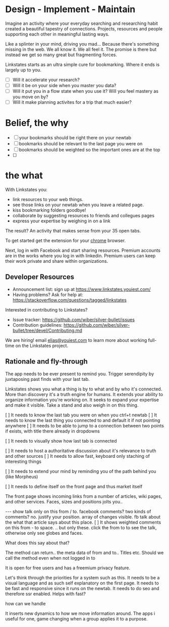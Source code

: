 # Design - Implement - Maintain

Imagine an activity where your everyday searching and researching habit created a beautiful tapestry of connections. Projects, resources and people supporting each other in meaningful lasting ways.

Like a splinter in your mind, driving you mad... Because there's something missing in the web. We all know it. We all feel it. The promise is there but instead we get so many great but fragmenting forces.


Linkstates starts as an ultra simple cure for bookmarking. Where it ends is largely up to you.

- [ ] Will it accelerate your research?
- [ ] Will it be on your side when you master you data?
- [ ] Will it put you in a flow state when you use it? Will you feel mastery as you move on by?
- [ ] Will it make planning activites for a trip that much easier?

# Belief, the why

- [ ] your bookmarks should be right there on your newtab
- [ ] bookmarks should be relevant to the last page you were on
- [ ] bookmarks should be weighted so the important ones are at the top
- [ ]

# the what
With Linkstates you:

* link resources to your web things.
* see those links on your newtab when you leave a related page.
* kiss bookmarking folders goodbye!
* collaborate by suggesting resources to friends and collegues pages
* express your expertise by weighing in on a link

The result? An activity that makes sense from your 35 open tabs.

To get started get the extension for your [chrome](https://www.meteor.com/try) browser.

Next, log in with Facebook and start sharing resources. Premium accounts are in the works where you log in with linkedin. Premium users can keep their work private and share within organizations.

## Developer Resources

* Announcement list: sign up at https://www.linkstates.youiest.com/
* Having problems? Ask for help at: https://stackoverflow.com/questions/tagged/linkstates

Interested in contributing to Linkstates?

* Issue tracker: https://github.com/wiber/silver-bullet/issues
* Contribution guidelines: https://github.com/wiber/silver-bullet/tree/devel/Contributing.md

We are hiring!  email elias@youiest.com to
learn more about working full-time on the Linkstates project.

## Rationale and fly-through

The app needs to be ever present to remind you. Trigger serendipity by juxtaposing past finds with your last tab.

Linkstates shows you what a thing is by to what and by who it's connected. More than discovery it's a truth engine for humans. It extends your ability to organize information you're working on. It seeks to expand your expertise and make it visible. Take a stand and also weigh in on this thing.

[ ] It needs to know the last tab you were on when you ctrl+t newtab
[ ] It needs to know the last thing you connected to and default it if not pointing anywhere
[ ] It needs to be able to jump to a connection between two points if exists, with title there already in dropdowns

[ ] It needs to visually show how last tab is connected

[ ] It needs to host a authoritative discussion about it's relevance to truth and other sources
[ ] It needs to allow fast, keyboard only staching of interesting things

[ ] It needs to extend your mind by reminding you of the path behind you (like Morpheus)

[ ] It needs to define itself on the front page and thus market itself

The front page shows incoming links from a number of articles, wiki pages, and other services. Faces, sizes and positions jolts you..

--- show talk only on this from / to. facebook comments? two kinds of comments? no. justify your position. array of changes visible. fb talk about the what that article says about this place.
[ ] It shows weighted comments on this from - to space.
.. but only these. click the from to to see the talk, otherwise only see globes and faces.

What does this say about that?

The method can return.. the meta data of from and to.. Titles etc. Should we call the method even when not logged in to

It is open for free users and has a freemium privacy feature.

Let's think through the priorities for a system such as this.
It needs to be a visual language and as such self explanatory on the first page.
It needs to be fast and responsive since it runs on the newtab.
It needs to do seo and therefore ssr enabled. Helps with fast?

how can we handle

It inserts new dynamics to how we move information around. The apps i useful for one, game changing when a group applies it to a purpose.
